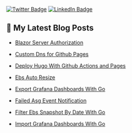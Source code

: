 [![Twitter Badge](https://img.shields.io/badge/Twitter-Profile-informational?style=flat&logo=twitter&logoColor=white&color=1CA2F1)](https://twitter.com/Maks_Postument)
[![LinkedIn Badge](https://img.shields.io/badge/LinkedIn-Profile-informational?style=flat&logo=linkedin&logoColor=white&color=0D76A8)](https://www.linkedin.com/in/maksym-postument/)

## 📝 My Latest Blog Posts

- [Blazor Server Authorization](https://mpostument.com/2020/10/17/blazor-server-authorization//)

- [Custom Dns for Github Pages](https://mpostument.com/2020/11/02/custom-dns-for-github-pages-copy//)

- [Deploy Hugo With Github Actions and Pages](https://mpostument.com/2020/10/21/deploy-hugo-with-github-actions-and-pages//)

- [Ebs Auto Resize](https://mpostument.com/2021/02/06/ebs-auto-resize//)

- [Export Grafana Dashboards With Go](https://mpostument.com/2020/12/19/export-grafana-dashboards-with-go//)

- [Failed Asg Event Notification](https://mpostument.com/2021/01/03/failed-asg-event-notification//)

- [Filter Ebs Snapshot By Date With Go](https://mpostument.com/2020/12/05/filter-ebs-snapshot-by-date-with-go//)

- [Import Grafana Dashboards With Go](https://mpostument.com/2020/12/23/import-grafana-dashboards-with-go//)
